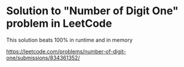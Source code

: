 # Solution to "Number of Digit One" problem in LeetCode

This solution beats 100% in runtime and in memory

https://leetcode.com/problems/number-of-digit-one/submissions/834361352/
